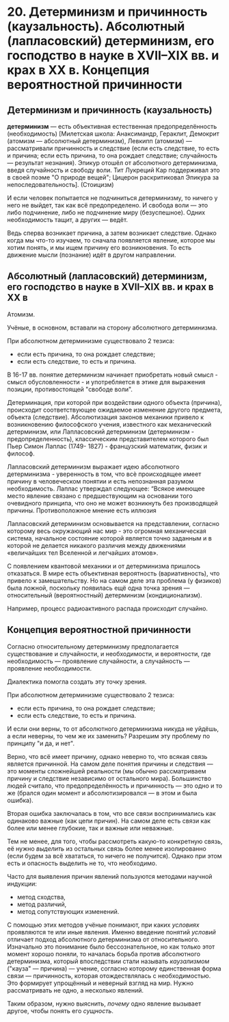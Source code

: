 # 20. Детерминизм и причинность (каузальность). Абсолютный (лапласовский) детерминизм, его господство в науке в XVII–XIX вв. и крах в XX в. Концепция вероятностной причинности

## Детерминизм и причинность (каузальность)

__детерминизм__ — есть объективная естественная предопределённость (необходимость) [Милетская школа: Анаксимандр, Гераклит, Демокрит (атомизм — абсолютный детерминизм), Левкипп (атомизм) — рассматривали причинность и следствие (если есть следствие, то есть и причина; если есть причина, то она рождает следствие; случайность — результат незнания).
Эпикур отошёл от абсолютного детерминизма, введя случайность и свободу воли.
Тит Лукреций Кар поддерживал это в своей поэме "О природе вещей"; Цицерон раскритиковал Эпикура за непоследовательность]. (Стоицизм)

И если человек попытается не подчиниться детерминизму, то ничего у него не выйдет, так как всё предопределено. И свобода воли — это либо подчинение, либо не подчинение миру (безуспешное). Одних необходимость тащит, а других — ведёт.


Ведь сперва возникает причина, а затем возникает следствие.
Однако когда мы что-то изучаем, то сначала появляется явление, которое мы хотим понять, и мы ищем причину его возникновения.
То есть движение мысли (познание) идёт в другом направлении.



## Абсолютный (лапласовский) детерминизм, его господство в науке в XVII–XIX вв. и крах в XX в

Атомизм.

Учёные, в основном, вставали на сторону абсолютного детерминизма.

При абсолютном детерминизме существовало 2 тезиса:
- если есть причина, то она рождает следствие;
- если есть следствие, то есть и причина.

В 16-17 вв. понятие детерминизм начинает приобретать новый смысл - смысл обусловленности - и употребляется в этике для выражения позиции, противостоящей "свободе воли".



Детерминация, при которой при воздействии одного объекта (причина), происходит соответствующее ожидаемое изменение другого предмета, объекта (следствие).
Абсолютизация законов механики привело к возникновению философского учения, известного как механический детерминизм, или Лапласовский детерминизм (детерминизм - предопределенность), классическим представителем которого был Пьер Симон Лаплас (1749- 1827) - французский математик, физик и философ.

Лапласовский детерминизм выражает идею абсолютного детерминизма - уверенность в том, что всѐ происходящее имеет причину в человеческом понятии и есть непознанная разумом необходимость.
Лаплас утверждал следующее: “Всякое имеющее место явление связано с предшествующим на основании того очевидного принципа, что оно не может возникнуть без производящей причины. Противоположное мнение есть иллюзия

Лапласовский детерминизм основывается на представлении, согласно которому весь окружающий нас мир - это огромная механическая система, начальное состояние которой является точно заданным и в которой не делается никакого различия между движениями «величайших тел Вселенной и легчайших атомов».


С появлением квантовой механики и от детерминизма пришлось отказаться.
В мире есть объективная вероятность (вариативность), что привело к замешательству.
Но на самом деле эта проблема (у физиков) была ложной, поскольку появилась ещё одна точка зрения — относительный (вероятностный) детерминизм (кондиционализм).

Например, процесс радиоактивного распада происходит случайно.



## Концепция вероятностной причинности

Согласно относительному детерминизму предполагается существование и случайности, и необходимости, и вероятности, где необходимость — проявление случайности, а случайность — проявление необходимости.

Диалектика помогла создать эту точку зрения.

При абсолютном детерминизме существовало 2 тезиса:
- если есть причина, то она рождает следствие;
- если есть следствие, то есть и причина.

И если они верны, то от абсолютного детерминизма никуда не уйдёшь, а если неверны, то чем же их заменить?
Разрешим эту проблему по принципу "и да, и нет".

Верно, что всё имеет причину, однако неверно то, что всякая связь является причинной.
На самом деле понятия причины и следствия — это моменты сложнейшей реальности (мы обычно рассматриваем причину и следствие независимо от остального мира).
Большинство людей считало, что предопределённость и причинность — это одно и то же (брался один момент и абсолютизировался — в этом и была ошибка).

Вторая ошибка заключалась в том, что все связи воспринимались как одинаково важные (как цепи причин).
На самом деле есть связи как более или менее глубокие, так и важные или неважные.

Тем не менее, для того, чтобы рассмотреть какую-то конкретную связь, её нужно _выделить_ из остальных связь более менее изолированно (если будем за всё хвататься, то ничего не получится).
Однако при этом есть и опасность выделить не то, что необходимо.


Часто для выявления причин явлений пользуются методами научной индукции:
- метод сходства,
- метод различий,
- метод сопутствующих изменений.

С помощью этих методов учёные понимают, при каких _условиях_ проявляются те или иные явления.
Именно введение понятий _условий_ отличает подход абсолютного детерминизма от относительного.
Изначально это понимание было бессознательное, но как только этот момент хорошо поняли, то началась борьба против абсолютного детерминизма, который впоследствии стали называть _каузализмом_ ("кауза" — причина) — учение, согласно которому единственная форма связи — причинность, которая отождествлялась с необходимостью.
Это формирует упрощённый и неверный взгляд на мир.
Нужно рассматривать не одно, а несколько явлений.

Таким образом, нужно выяснить, _почему_ одно явление вызывает другое, чтобы понять его _сущность_.